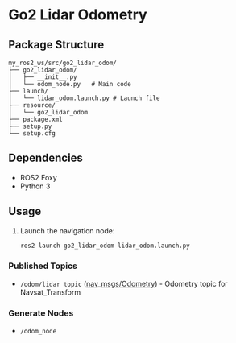 # Go2 Lidar Odometry

## Package Structure

```
my_ros2_ws/src/go2_lidar_odom/
├── go2_lidar_odom/
│   ├── __init__.py
│   └── odom_node.py   # Main code
├── launch/
│   └── lidar_odom.launch.py # Launch file
├── resource/
│   └── go2_lidar_odom
├── package.xml
├── setup.py
└── setup.cfg
```

## Dependencies

- ROS2 Foxy
- Python 3

## Usage

1. Launch the navigation node:
   ```bash
   ros2 launch go2_lidar_odom lidar_odom.launch.py
   ```

### Published Topics
- `/odom/lidar topic` ([nav_msgs/Odometry](https://docs.ros.org/en/api/nav_msgs/html/msg/Odometry.html)) - Odometry topic for Navsat_Transform

### Generate Nodes
- `/odom_node`
